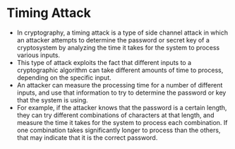 # Timing Attack
- In cryptography, a timing attack is a type of side channel attack in which an attacker attempts to determine the password or secret key of a cryptosystem by analyzing the time it takes for the system to process various inputs.
- This type of attack exploits the fact that different inputs to a cryptographic algorithm can take different amounts of time to process, depending on the specific input.
- An attacker can measure the processing time for a number of different inputs, and use that information to try to determine the password or key that the system is using.
- For example, if the attacker knows that the password is a certain length, they can try different combinations of characters at that length, and measure the time it takes for the system to process each combination. If one combination takes significantly longer to process than the others, that may indicate that it is the correct password.

